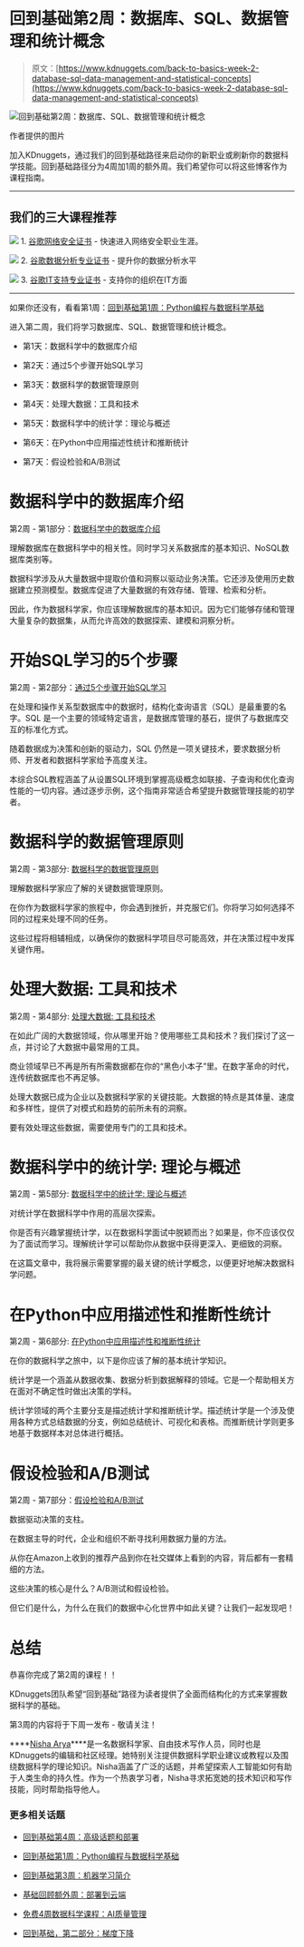 # 回到基础第2周：数据库、SQL、数据管理和统计概念

> 原文：[https://www.kdnuggets.com/back-to-basics-week-2-database-sql-data-management-and-statistical-concepts](https://www.kdnuggets.com/back-to-basics-week-2-database-sql-data-management-and-statistical-concepts)

![回到基础第2周：数据库、SQL、数据管理和统计概念](../Images/07d9ecea94ed96d01ebc5b961f878f3d.png)

作者提供的图片

加入KDnuggets，通过我们的回到基础路径来启动你的新职业或刷新你的数据科学技能。回到基础路径分为4周加1周的额外周。我们希望你可以将这些博客作为课程指南。

* * *

## 我们的三大课程推荐

![](../Images/0244c01ba9267c002ef39d4907e0b8fb.png) 1\. [谷歌网络安全证书](https://www.kdnuggets.com/google-cybersecurity) - 快速进入网络安全职业生涯。

![](../Images/e225c49c3c91745821c8c0368bf04711.png) 2\. [谷歌数据分析专业证书](https://www.kdnuggets.com/google-data-analytics) - 提升你的数据分析水平

![](../Images/0244c01ba9267c002ef39d4907e0b8fb.png) 3\. [谷歌IT支持专业证书](https://www.kdnuggets.com/google-itsupport) - 支持你的组织在IT方面

* * *

如果你还没有，看看第1周：[回到基础第1周：Python编程与数据科学基础](/back-to-basics-week-1-python-programming-data-science-foundations)

进入第二周，我们将学习数据库、SQL、数据管理和统计概念。

+   第1天：数据科学中的数据库介绍

+   第2天：通过5个步骤开始SQL学习

+   第3天：数据科学的数据管理原则

+   第4天：处理大数据：工具和技术

+   第5天：数据科学中的统计学：理论与概述

+   第6天：在Python中应用描述性统计和推断统计

+   第7天：假设检验和A/B测试

# 数据科学中的数据库介绍

第2周 - 第1部分：[数据科学中的数据库介绍](/introduction-to-databases-in-data-science)

理解数据库在数据科学中的相关性。同时学习关系数据库的基本知识、NoSQL数据库类别等。

数据科学涉及从大量数据中提取价值和洞察以驱动业务决策。它还涉及使用历史数据建立预测模型。数据库促进了大量数据的有效存储、管理、检索和分析。

因此，作为数据科学家，你应该理解数据库的基本知识。因为它们能够存储和管理大量复杂的数据集，从而允许高效的数据探索、建模和洞察分析。

# 开始SQL学习的5个步骤

第2周 - 第2部分：[通过5个步骤开始SQL学习](/5-steps-getting-started-with-sql)

在处理和操作关系型数据库中的数据时，结构化查询语言（SQL）是最重要的名字。SQL 是一个主要的领域特定语言，是数据库管理的基石，提供了与数据库交互的标准化方式。

随着数据成为决策和创新的驱动力，SQL 仍然是一项关键技术，要求数据分析师、开发者和数据科学家给予高度关注。

本综合SQL教程涵盖了从设置SQL环境到掌握高级概念如联接、子查询和优化查询性能的一切内容。通过逐步示例，这个指南非常适合希望提升数据管理技能的初学者。

# 数据科学的数据管理原则

第2周 - 第3部分: [数据科学的数据管理原则](/data-management-principles-for-data-science)

理解数据科学家应了解的关键数据管理原则。

在你作为数据科学家的旅程中，你会遇到挫折，并克服它们。你将学习如何选择不同的过程来处理不同的任务。

这些过程将相辅相成，以确保你的数据科学项目尽可能高效，并在决策过程中发挥关键作用。

# 处理大数据: 工具和技术

第2周 - 第4部分: [处理大数据: 工具和技术](/working-with-big-data-tools-and-techniques)

在如此广阔的大数据领域，你从哪里开始？使用哪些工具和技术？我们探讨了这一点，并讨论了大数据中最常用的工具。

商业领域早已不再是所有所需数据都在你的“黑色小本子”里。在数字革命的时代，连传统数据库也不再足够。

处理大数据已成为企业以及数据科学家的关键技能。大数据的特点是其体量、速度和多样性，提供了对模式和趋势的前所未有的洞察。

要有效处理这些数据，需要使用专门的工具和技术。

# 数据科学中的统计学: 理论与概述

第2周 - 第5部分: [数据科学中的统计学: 理论与概述](/statistics-in-data-science-theory-and-overview)

对统计学在数据科学中作用的高层次探索。

你是否有兴趣掌握统计学，以在数据科学面试中脱颖而出？如果是，你不应该仅仅为了面试而学习。理解统计学可以帮助你从数据中获得更深入、更细致的洞察。

在这篇文章中，我将展示需要掌握的最关键的统计学概念，以便更好地解决数据科学问题。

# 在Python中应用描述性和推断性统计

第2周 - 第6部分: [在Python中应用描述性和推断性统计](/applying-descriptive-and-inferential-statistics-in-python)

在你的数据科学之旅中，以下是你应该了解的基本统计学知识。

统计学是一个涵盖从数据收集、数据分析到数据解释的领域。它是一个帮助相关方在面对不确定性时做出决策的学科。

统计学领域的两个主要分支是描述统计学和推断统计学。描述统计学是一个涉及使用各种方式总结数据的分支，例如总结统计、可视化和表格。而推断统计学则更多地基于数据样本对总体进行概括。

# 假设检验和A/B测试

第2周 - 第7部分：[假设检验和A/B测试](/hypothesis-testing-and-ab-testing)

数据驱动决策的支柱。

在数据主导的时代，企业和组织不断寻找利用数据力量的方法。

从你在Amazon上收到的推荐产品到你在社交媒体上看到的内容，背后都有一套精细的方法。

这些决策的核心是什么？A/B测试和假设检验。

但它们是什么，为什么在我们的数据中心化世界中如此关键？让我们一起发现吧！

# 总结

恭喜你完成了第2周的课程！！

KDnuggets团队希望“回到基础”路径为读者提供了全面而结构化的方式来掌握数据科学的基础。

第3周的内容将于下周一发布 - 敬请关注！

[](https://www.linkedin.com/in/nisha-arya-ahmed/)****[Nisha Arya](https://www.linkedin.com/in/nisha-arya-ahmed/)****是一名数据科学家、自由技术写作人员，同时也是KDnuggets的编辑和社区经理。她特别关注提供数据科学职业建议或教程以及围绕数据科学的理论知识。Nisha涵盖了广泛的话题，并希望探索人工智能如何有助于人类生命的持久性。作为一个热衷学习者，Nisha寻求拓宽她的技术知识和写作技能，同时帮助指导他人。

### 更多相关话题

+   [回到基础第4周：高级话题和部署](https://www.kdnuggets.com/back-to-basics-week-4-advanced-topics-and-deployment)

+   [回到基础第1周：Python编程与数据科学基础](https://www.kdnuggets.com/back-to-basics-week-1-python-programming-data-science-foundations)

+   [回到基础第3周：机器学习简介](https://www.kdnuggets.com/back-to-basics-week-3-introduction-to-machine-learning)

+   [基础回顾额外周：部署到云端](https://www.kdnuggets.com/back-to-basics-bonus-week-deploying-to-the-cloud)

+   [免费4周数据科学课程：AI质量管理](https://www.kdnuggets.com/2022/02/truera-free-4-week-data-science-course-ai-quality-management.html)

+   [回到基础，第二部分：梯度下降](https://www.kdnuggets.com/2023/03/back-basics-part-dos-gradient-descent.html)
